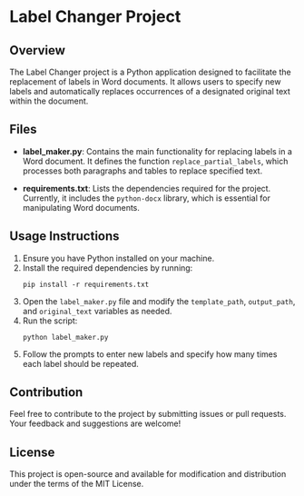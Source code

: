 # Label Changer Project

## Overview
The Label Changer project is a Python application designed to facilitate the replacement of labels in Word documents. It allows users to specify new labels and automatically replaces occurrences of a designated original text within the document.

## Files
- **label_maker.py**: Contains the main functionality for replacing labels in a Word document. It defines the function `replace_partial_labels`, which processes both paragraphs and tables to replace specified text.
  
- **requirements.txt**: Lists the dependencies required for the project. Currently, it includes the `python-docx` library, which is essential for manipulating Word documents.

## Usage Instructions
1. Ensure you have Python installed on your machine.
2. Install the required dependencies by running:
   ```
   pip install -r requirements.txt
   ```
3. Open the `label_maker.py` file and modify the `template_path`, `output_path`, and `original_text` variables as needed.
4. Run the script:
   ```
   python label_maker.py
   ```
5. Follow the prompts to enter new labels and specify how many times each label should be repeated.

## Contribution
Feel free to contribute to the project by submitting issues or pull requests. Your feedback and suggestions are welcome!

## License
This project is open-source and available for modification and distribution under the terms of the MIT License.